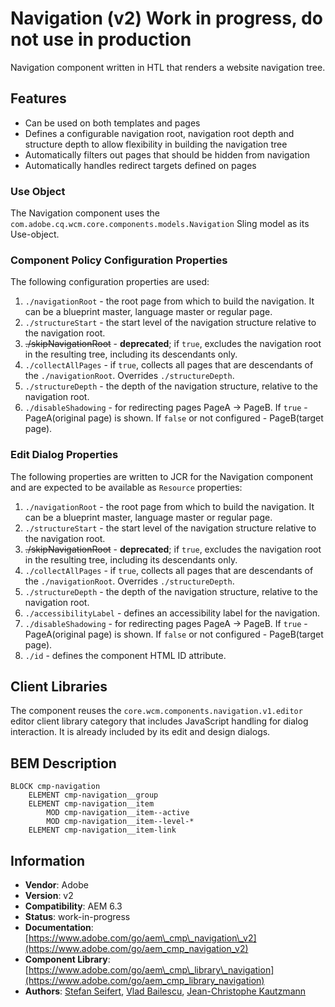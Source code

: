<!--
Copyright 2021 Adobe

Licensed under the Apache License, Version 2.0 (the "License");
you may not use this file except in compliance with the License.
You may obtain a copy of the License at

    http://www.apache.org/licenses/LICENSE-2.0

Unless required by applicable law or agreed to in writing, software
distributed under the License is distributed on an "AS IS" BASIS,
WITHOUT WARRANTIES OR CONDITIONS OF ANY KIND, either express or implied.
See the License for the specific language governing permissions and
limitations under the License.
-->

Navigation (v2) Work in progress, do not use in production
====
Navigation component written in HTL that renders a website navigation tree.

## Features
* Can be used on both templates and pages
* Defines a configurable navigation root, navigation root depth and structure depth to allow flexibility in building the navigation tree
* Automatically filters out pages that should be hidden from navigation
* Automatically handles redirect targets defined on pages

### Use Object
The Navigation component uses the `com.adobe.cq.wcm.core.components.models.Navigation` Sling model as its Use-object.

### Component Policy Configuration Properties
The following configuration properties are used:

1. `./navigationRoot` - the root page from which to build the navigation. It can be a blueprint master, language master or regular page.
2. `./structureStart` - the start level of the navigation structure relative to the navigation root. 
3. ~~./skipNavigationRoot~~ - **deprecated**; if `true`, excludes the navigation root in the resulting tree, including its descendants only.
4. `./collectAllPages` - if `true`, collects all pages that are descendants of the `./navigationRoot`. Overrides `./structureDepth`.
5. `./structureDepth` - the depth of the navigation structure, relative to the navigation root.
6. `./disableShadowing` - for redirecting pages PageA -> PageB. If `true` - PageA(original page) is shown. If `false` or not configured - PageB(target page).

### Edit Dialog Properties
The following properties are written to JCR for the Navigation component and are expected to be available as `Resource` properties:

1. `./navigationRoot` - the root page from which to build the navigation. It can be a blueprint master, language master or regular page.
2. `./structureStart` - the start level of the navigation structure relative to the navigation root.
3. ~~./skipNavigationRoot~~ - **deprecated**; if `true`, excludes the navigation root in the resulting tree, including its descendants only.
4. `./collectAllPages` - if `true`, collects all pages that are descendants of the `./navigationRoot`. Overrides `./structureDepth`.
5. `./structureDepth` - the depth of the navigation structure, relative to the navigation root.
6. `./accessibilityLabel` - defines an accessibility label for the navigation.
7. `./disableShadowing` - for redirecting pages PageA -> PageB. If `true` - PageA(original page) is shown. If `false` or not configured - PageB(target page).
8. `./id` - defines the component HTML ID attribute.

## Client Libraries
The component reuses the `core.wcm.components.navigation.v1.editor` editor client library category that includes
JavaScript handling for dialog interaction. It is already included by its edit and design dialogs.

## BEM Description
```
BLOCK cmp-navigation
    ELEMENT cmp-navigation__group
    ELEMENT cmp-navigation__item
        MOD cmp-navigation__item--active
        MOD cmp-navigation__item--level-*
    ELEMENT cmp-navigation__item-link
```

## Information
* **Vendor**: Adobe
* **Version**: v2
* **Compatibility**: AEM 6.3
* **Status**: work-in-progress
* **Documentation**: [https://www.adobe.com/go/aem\_cmp\_navigation\_v2](https://www.adobe.com/go/aem_cmp_navigation_v2)
* **Component Library**: [https://www.adobe.com/go/aem\_cmp\_library\_navigation](https://www.adobe.com/go/aem_cmp_library_navigation)
* **Authors**: [Stefan Seifert](https://github.com/stefanseifert), [Vlad Bailescu](https://github.com/vladbailescu), [Jean-Christophe Kautzmann](https://github.com/jckautzmann)
